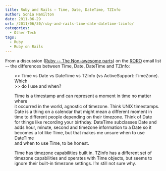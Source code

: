 ```yaml
---
title: Ruby and Rails – Time, Date, DateTime, TZInfo
author: Sonia Hamilton
date: 2011-06-29
url: /2011/06/30/ruby-and-rails-time-date-datetime-tzinfo/
categories:
  - Other-Tech
tags:
  - Ruby
  - Ruby on Rails
---
```

From a discussion ([Ruby -- The Non-awesome parts][1]) on the [RORO][2] email list -- the differences between Time, Date, DateTime and TZInfo:

<!--more-->

<p style="padding-left: 30px;">
  >> Time vs Date vs DateTime vs TZInfo (vs ActiveSupport::TimeZone). Which<br /> >> do I use and when?
</p>

<p style="padding-left: 30px;">
  Time is a timestamp and can represent a moment in time no matter where<br /> it occurred in the world, agnostic of timezone. Think UNIX timestamps.<br /> Date is a thing on a calendar that might mean a different moment in<br /> time to different people depending on their timezone. Think of Date<br /> for things like recording your birthday. DateTime subclasses Date and<br /> adds hour, minute, second and timezone information to a Date so it<br /> becomes a lot like Time, but that makes me unsure when to use DateTime<br /> and when to use Time, to be honest.
</p>

<p style="padding-left: 30px;">
  Time has timezone capabilities built in. TZInfo has a different set of<br /> timezone capabilities and operates with Time objects, but seems to<br /> ignore their built-in timezone settings. I&#8217;m still not sure why.
</p>

 [1]: http://groups.google.com/group/rails-oceania/browse_thread/thread/6062f24822b3b3fc/981124480429da9f?lnk=gst&q=Re%3A+Ruby%3A+the+non-awesome+parts#981124480429da9f
 [2]: http://rubyonrails.com.au/
